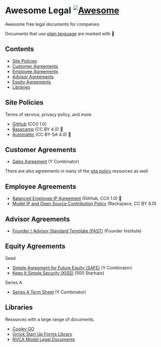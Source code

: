 # Awesome Legal [![Awesome](https://awesome.re/badge-flat2.svg)](https://awesome.re)

Awesome free legal documents for companies

Documents that use [plain language](https://hbr.org/2018/01/the-case-for-plain-language-contracts) are marked with :tada:

## Contents

- [Site Policies](#site-policies)
- [Customer Agreements](#customer-agreements)
- [Employee Agreements](#employee-agreements)
- [Advisor Agreements](#advisor-agreements)
- [Equity Agreements](#equity-agreements)
- [Libraries](#libraries)

## Site Policies

Terms of service, privacy policy, and more

- [GitHub](https://github.com/github/site-policy) (CC0 1.0)
- [Basecamp](https://github.com/basecamp/policies) (CC BY 4.0) :tada:
- [Automattic](https://github.com/Automattic/legalmattic) (CC BY-SA 4.0) :tada:

## Customer Agreements

- [Sales Agreement](https://www.ycombinator.com/sales_agreement/) (Y Combinator)

There are also agreements in many of the [site policy](#site-policies) resources as well.

## Employee Agreements

- [Balanced Employee IP Agreement](https://github.com/github/balanced-employee-ip-agreement) (GitHub, CC0 1.0) :tada:
- [Model IP and Open Source Contribution Policy](https://processmechanics.com/2015/07/23/a-model-ip-and-open-source-contribution-policy/) (Rackspace, CC BY 4.0)

## Advisor Agreements

- [Founder / Advisor Standard Template (FAST)](https://fi.co/FAST) (Founder Institute)

## Equity Agreements

Seed

- [Simple Agreement for Future Equity (SAFE)](https://www.ycombinator.com/documents/#safe) (Y Combinator)
- [Keep It Simple Security (KISS)](https://500.co/kiss/) (500 Startups)

Series A

- [Series A Term Sheet](https://www.ycombinator.com/series_a_term_sheet/) (Y Combinator)

## Libraries

Resources with a large range of documents.

- [Cooley GO](https://www.cooleygo.com/documents/index-document-generators/)
- [Orrick Start Up Forms Library](https://www.orrick.com/Total-Access/Tool-Kit/Start-Up-Forms)
- [NVCA Model Legal Documents](https://nvca.org/model-legal-documents/)
